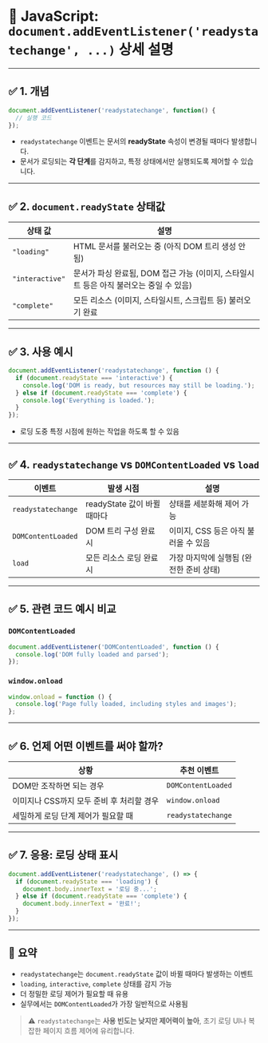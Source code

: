 
# 📘 JavaScript: `document.addEventListener('readystatechange', ...)` 상세 설명

---

## ✅ 1. 개념

```javascript
document.addEventListener('readystatechange', function() {
  // 실행 코드
});
```

- `readystatechange` 이벤트는 문서의 **readyState** 속성이 변경될 때마다 발생합니다.
- 문서가 로딩되는 **각 단계**를 감지하고, 특정 상태에서만 실행되도록 제어할 수 있습니다.

---

## ✅ 2. `document.readyState` 상태값

| 상태 값       | 설명 |
|---------------|------|
| `"loading"`   | HTML 문서를 불러오는 중 (아직 DOM 트리 생성 안 됨) |
| `"interactive"` | 문서가 파싱 완료됨, DOM 접근 가능 (이미지, 스타일시트 등은 아직 불러오는 중일 수 있음) |
| `"complete"`  | 모든 리소스 (이미지, 스타일시트, 스크립트 등) 불러오기 완료 |

---

## ✅ 3. 사용 예시

```javascript
document.addEventListener('readystatechange', function () {
  if (document.readyState === 'interactive') {
    console.log('DOM is ready, but resources may still be loading.');
  } else if (document.readyState === 'complete') {
    console.log('Everything is loaded.');
  }
});
```

- 로딩 도중 특정 시점에 원하는 작업을 하도록 할 수 있음

---

## ✅ 4. `readystatechange` vs `DOMContentLoaded` vs `load`

| 이벤트 | 발생 시점 | 설명 |
|--------|-----------|------|
| `readystatechange` | readyState 값이 바뀔 때마다 | 상태를 세분화해 제어 가능 |
| `DOMContentLoaded` | DOM 트리 구성 완료 시 | 이미지, CSS 등은 아직 불러올 수 있음 |
| `load` | 모든 리소스 로딩 완료 시 | 가장 마지막에 실행됨 (완전한 준비 상태) |

---

## ✅ 5. 관련 코드 예시 비교

### `DOMContentLoaded`

```javascript
document.addEventListener('DOMContentLoaded', function () {
  console.log('DOM fully loaded and parsed');
});
```

### `window.onload`

```javascript
window.onload = function () {
  console.log('Page fully loaded, including styles and images');
};
```

---

## ✅ 6. 언제 어떤 이벤트를 써야 할까?

| 상황 | 추천 이벤트 |
|------|-------------|
| DOM만 조작하면 되는 경우 | `DOMContentLoaded` |
| 이미지나 CSS까지 모두 준비 후 처리할 경우 | `window.onload` |
| 세밀하게 로딩 단계 제어가 필요할 때 | `readystatechange` |

---

## ✅ 7. 응용: 로딩 상태 표시

```javascript
document.addEventListener('readystatechange', () => {
  if (document.readyState === 'loading') {
    document.body.innerText = '로딩 중...';
  } else if (document.readyState === 'complete') {
    document.body.innerText = '완료!';
  }
});
```

---

## 📌 요약

- `readystatechange`는 `document.readyState` 값이 바뀔 때마다 발생하는 이벤트
- `loading`, `interactive`, `complete` 상태를 감지 가능
- 더 정밀한 로딩 제어가 필요할 때 유용
- 실무에서는 `DOMContentLoaded`가 가장 일반적으로 사용됨

> ⚠️ `readystatechange`는 **사용 빈도는 낮지만 제어력이 높아**, 초기 로딩 UI나 복잡한 페이지 흐름 제어에 유리합니다.
